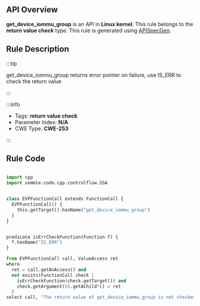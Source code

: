 ---
---


## API Overview
**get_device_iommu_group** is an API in **Linux kernel**. This rule belongs to the **return value check** type. This rule is generated using [APISpecGen](../../tools/APISpecGen).
## Rule Description

:::tip

get_device_iommu_group returns error pointer on failure, use IS_ERR to check the return value

:::

:::info

- Tags: **return value check**
- Parameter Index: **N/A**
- CWE Type: **CWE-253**

:::

## Rule Code
```python

import cpp
import semmle.code.cpp.controlflow.SSA


class EVPFunctionCall extends FunctionCall {
  EVPFunctionCall() {
    this.getTarget().hasName("get_device_iommu_group")
  }
}


predicate isErrCheckFunction(Function f) {
  f.hasName("IS_ERR") 
}

from EVPFunctionCall call, ValueAccess ret
where
  ret = call.getAnAccess() and
  not exists(FunctionCall check |
    isErrCheckFunction(check.getTarget()) and
    check.getArgument(0).getAChild*() = ret
  )
select call, "The return value of get_device_iommu_group is not checked with IS_ERR."
    
```